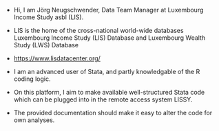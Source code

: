 - Hi, I am Jörg Neugschwender, Data Team Manager at Luxembourg Income Study asbl (LIS).
- LIS is the home of the cross-national world-wide databases Luxembourg Income Study (LIS) Database and Luxembourg Wealth Study (LWS) Database
- https://www.lisdatacenter.org/
  
- I am an advanced user of Stata, and partly knowledgable of the R coding logic.
- On this platform, I aim to make available well-structured Stata code which can be plugged into in the remote access system LISSY.
- The provided documentation should make it easy to alter the code for own analyses.

<!---
JNeugsch/JNeugsch is a ✨ special ✨ repository because its `README.md` (this file) appears on your GitHub profile.
You can click the Preview link to take a look at your changes.
--->
